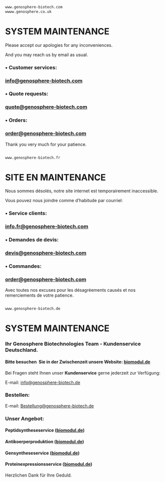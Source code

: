 ```sh
www.genosphere-biotech.com
wwww.genosphere.co.uk
```


# SYSTEM MAINTENANCE

Please accept our apologies for any inconveniences.

And you may reach us by email as usual.


### • Customer services:
### [info@genosphere-biotech.com](mailto:info@genosphere-biotech.com)


### • Quote requests:
### [quote@genosphere-biotech.com](mailto:quote@genosphere-biotech.com)


### • Orders:
### [order@genosphere-biotech.com](mailto:order@genosphere-biotech.com)


Thank you very much for your patience.


```sh


```


```sh
www.genosphere-biotech.fr
```

# SITE EN MAINTENANCE

Nous sommes désolés, notre site internet est temporairement inaccessible.

Vous pouvez nous joindre comme d’habitude par courriel:

### • Service clients:
### [info.fr@genosphere-biotech.com](mailto:info.fr@genosphere-biotech.com)

### • Demandes de devis:
### [devis@genosphere-biotech.com](mailto:devis@genosphere-biotech.com)

### • Commandes:
### [order@genosphere-biotech.com](mailto:commande@genosphere-biotech.com)



Avec toutes nos excuses pour les désagréements causés et nos remerciements de votre patience.


```sh


```


```sh
www.genosphere-biotech.de
```

# SYSTEM MAINTENANCE


### Ihr Genosphere Biotechnologies Team - Kundenservice Deutschland.

#### Bitte besuchen  Sie in der Zwischenzeit unsere Website:  [biomodul.de](http://www.biomodul.de)

Bei Fragen steht Ihnen unser **Kundenservice** gerne jederzeit zur Verfügung:

E-mail: [info@genosphere-biotech.de](mailto:info@genosphere-biotech.de)

### Bestellen: 
E-mail: [Bestellung@genosphere-biotech.de](mailto:Bestellung@genosphere-biotech.de)

### Unser Angebot: 
#### Peptidsyntheseservice  ([biomodul.de](http://www.biomodul.de/peptidsynthesen/index.php))
#### Antikoerperproduktion  ([biomodul.de](http://www.biomodul.de/antikoerperherstellung/index.php))
#### Gensyntheseservice  ([biomodul.de](http://www.biomodul.de/gensynthese/index.php))
#### Proteinexpressionsservice  ([biomodul.de](http://www.biomodul.de/proteinexpression/index.php))

Herzlichen Dank für Ihre Geduld.

